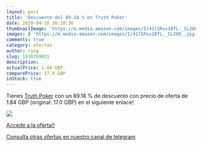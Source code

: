 ```yaml
---
layout: post
title: 'Descuento del 89.18 % en Truth Poker'
date: 2020-04-16 16:18:36
thumbnailImage: 'https://m.media-amazon.com/images/I/41lSRsx1BfL._SL200_.jpg'
images: [ 'https://m.media-amazon.com/images/I/41lSRsx1BfL._SL200_.jpg' ]
comments: true
category: ofertas
author: ring
slug: 1938769031
description:
actualPrice: 1.84 GBP
comparePrice: 17.0 GBP
inStock: true
---
```


Tienes [Truth Poker](https://www.amazon.com/dp/1938769031/?tag=redken08-20) con un 89.18 % de descuento con precio de oferta de 1.84 GBP (original: 17.0 GBP) en el siguiente enlace!

[![](https://m.media-amazon.com/images/I/41lSRsx1BfL._SL200_.jpg)](https://www.amazon.com/dp/1938769031/?tag=redken08-20)

[Accede a la oferta!!](https://www.amazon.com/dp/1938769031/?tag=redken08-20)

[Consulta otras ofertas en nuestro canal de telegram](https://t.me/s/ofertas25)

